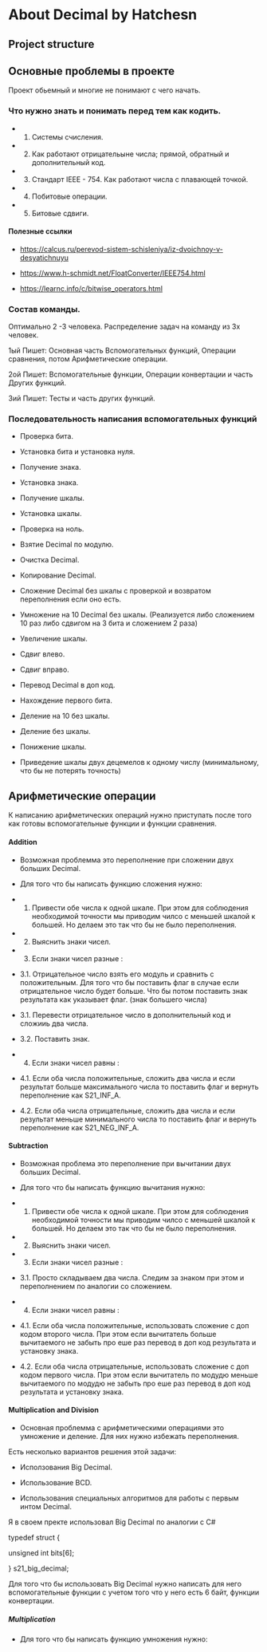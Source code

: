 # About Decimal by Hatchesn


## Project structure


## Основные проблемы в проекте

Проект обьемный и многие не понимают с чего начать.


### Что нужно знать и понимать перед тем как кодить.


- 1. Системы счисления.

- 2. Как работают отрицательыне числа; прямой, обратный и дополнительный код.

- 3. Стандарт IEEE - 754. Как работают числа с плавающей точкой.

- 4. Побитовые операции.

- 5. Битовые сдвиги.


#### Полезные ссылки 


- https://calcus.ru/perevod-sistem-schisleniya/iz-dvoichnoy-v-desyatichnuyu 

- https://www.h-schmidt.net/FloatConverter/IEEE754.html

- https://learnc.info/c/bitwise_operators.html


### Состав команды.

Оптимально 2 -3 человека.
Распределение задач на команду из 3х человек.

1ый Пишет: Основная часть Вспомогательных функций, Операции сравнения, потом Арифметические операции.

2ой Пишет: Вспомогательные функции, Операции конвертации и часть Других функций.

3ий Пишет: Тесты и часть других функций.


### Последовательность написания вспомогательных функций


- Проверка бита.

- Установка бита и установка нуля.

- Получение знака.

- Установка знака.

- Получение шкалы.

- Установка шкалы.

- Проверка на ноль.

- Взятие Decimal по модулю.

- Очистка Decimal.

- Копирование Decimal.

- Сложение Decimal без шкалы с проверкой и возвратом переполнения если оно есть.

- Умножение на 10 Decimal без шкалы. (Реализуется либо сложением 10 раз либо сдвигом на 3 бита и сложением 2 раза)

- Увеличение шкалы.

- Сдвиг влево.

- Сдвиг вправо.

- Перевод Decimal  в доп код.

- Нахождение первого бита.

- Деление на 10 без шкалы.

- Деление без шкалы.

- Понижение шкалы.

- Приведение шкалы двух децемелов к одному числу (минимальному, что бы не потерять точность)


## Арифметические операции

К написанию арифметических операций нужно приступать после того как готовы вспомогательные функции и функции сравнения.

#### Addition

- Возможная проблемма это переполнение при сложении двух больших Decimal.

- Для того что бы написать функцию сложения нужно:

- 1. Привести обе числа к одной шкале. При этом для соблюдения необходимой точности мы приводим чилсо с меньшей шкалой к большей. Но делаем это так что бы не было переполнения.

- 2. Выяснить знаки чисел.

- 3. Если знаки чисел разные :

- 3.1. Отрицательное число взять его модуль и сравнить с положительным. Для того что бы поставить флаг в случае если отрицательное число будет больше.
Что бы потом поставить знак результата как указывает флаг. (знак большего числа)

- 3.1. Перевести отрицательное число в дополнительный код и сложииь два числа.

- 3.2. Поставить знак.

- 4. Если знаки чисел равны :

- 4.1. Если оба числа положительные, cложить два числа и если результат больше максимального числа то поставить флаг и вернуть переполнение как S21_INF_A.

- 4.2. Если оба числа отрицательные, cложить два числа и если результат меньше минимального числа то поставить флаг и вернуть переполнение как S21_NEG_INF_A.

#### Subtraction

- Возможная проблема это переполнение при вычитании двух больших Decimal.

- Для того что бы написать функцию вычитания нужно:

- 1. Привести обе числа к одной шкале. При этом для соблюдения необходимой точности мы приводим чилсо с меньшей шкалой к большей. Но делаем это так что бы не было переполнения.

- 2. Выяснить знаки чисел.

- 3. Если знаки чисел разные : 

- 3.1. Просто складываем два числа. Следим за знаком при этом и переполнением по аналогии со сложением.

- 4. Если знаки чисел равны :

- 4.1. Если оба числа положительные, использовать сложение с доп кодом второго числа. При этом если вычитатель больше вычитаемого не забыть про еше раз перевод в доп код результата и установку знака.

- 4.2. Если оба числа отрицательные, использовать сложение с доп кодом первого числа. При этом если вычитатель по модудю меньше вычитаемого по модудю не забыть про еше раз перевод в доп код результата и установку знака.

#### Multiplication and Division

- Основная проблемма с арифметическими операциями это умножение и деление. Для них нужно избежать переполнения. 

Есть несколько вариантов решения этой задачи:

 - Исползования Big Decimal.

 - Использование BCD.

- Использования специальных алгоритмов для работы с первым интом Decimal.

Я в своем пректе использовал Big Decimal по аналогии с С#

typedef struct {

  unsigned int bits[6];

} s21_big_decimal;

Для того что бы использовать Big Decimal нужно написать для него вспомогательные функции с учетом того что у него есть 6 байт, функции конвертации.


##### Multiplication

- Для того что бы написать функцию умножения нужно:











